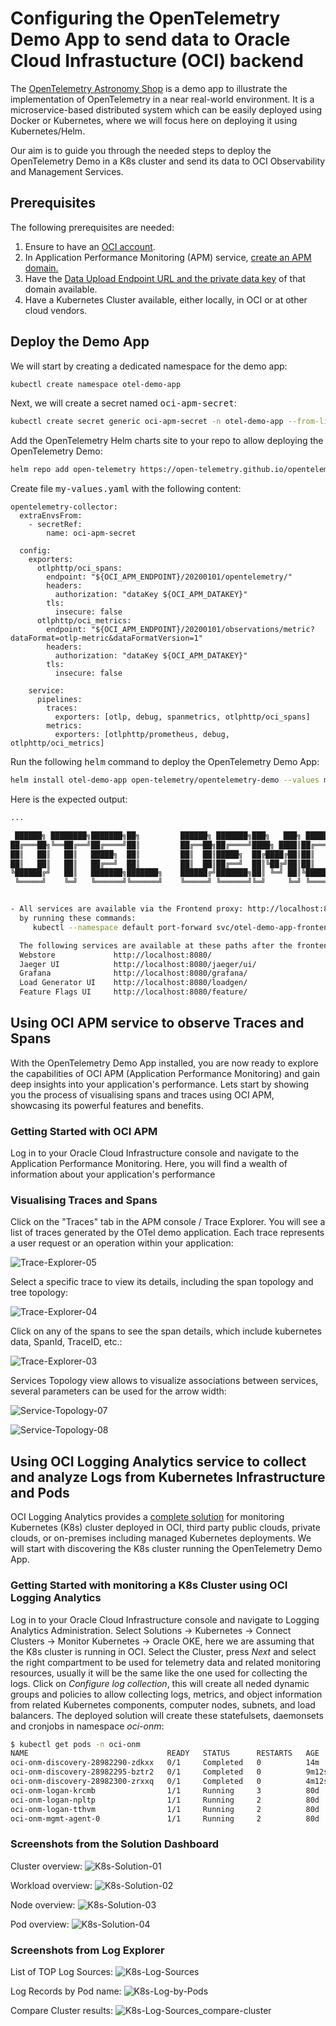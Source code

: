 # Configuring the OpenTelemetry Demo App to send data to Oracle Cloud Infrastucture (OCI) backend

The [OpenTelemetry Astronomy Shop](https://github.com/open-telemetry/opentelemetry-demo) is a demo app to illustrate the implementation of OpenTelemetry in a near real-world environment. It is a microservice-based distributed system which can be easily deployed using Docker or Kubernetes, where we will focus here on deploying it using Kubernetes/Helm.

Our aim is to guide you through the needed steps to deploy the OpenTelemetry Demo in a K8s cluster and send its data to OCI Observability and Management Services.

## Prerequisites
The following prerequisites are needed:
1. Ensure to have an [OCI account](https://signup.cloud.oracle.com).
2. In Application Performance Monitoring (APM) service, [create an APM domain.](https://docs.oracle.com/iaas/application-performance-monitoring/doc/create-apm-domain.html)
3. Have the [Data Upload Endpoint URL and the private data key](https://docs.oracle.com/en-us/iaas/application-performance-monitoring/doc/obtain-data-upload-endpoint-and-data-keys.html#GUID-912EA36F-4E58-4954-B9C2-4E9A9BADDAE9) of that domain available.
4. Have a Kubernetes Cluster available, either locally, in OCI or at other cloud vendors.

## Deploy the Demo App
We will start by creating a dedicated namespace for the demo app:
```bash
kubectl create namespace otel-demo-app
```
Next, we will create a secret named <samp>oci-apm-secret</samp>:
```bash
kubectl create secret generic oci-apm-secret -n otel-demo-app --from-literal="OCI_APM_ENDPOINT=<Data Upload Endpoint>" --from-literal="OCI_APM_DATAKEY=<Data Key>"
```
Add the OpenTelemetry Helm charts site to your repo to allow deploying the OpenTelemetry Demo:
```bash
helm repo add open-telemetry https://open-telemetry.github.io/opentelemetry-helm-charts
```
Create file <samp>my-values.yaml</samp> with the following content:
```
opentelemetry-collector:
  extraEnvsFrom:
    - secretRef:
        name: oci-apm-secret

  config:
    exporters:
      otlphttp/oci_spans:
        endpoint: "${OCI_APM_ENDPOINT}/20200101/opentelemetry/"
        headers:
          authorization: "dataKey ${OCI_APM_DATAKEY}"
        tls:
          insecure: false
      otlphttp/oci_metrics:
        endpoint: "${OCI_APM_ENDPOINT}/20200101/observations/metric?dataFormat=otlp-metric&dataFormatVersion=1"
        headers:
          authorization: "dataKey ${OCI_APM_DATAKEY}"
        tls:
          insecure: false

    service:
      pipelines:
        traces:
          exporters: [otlp, debug, spanmetrics, otlphttp/oci_spans]
        metrics:
          exporters: [otlphttp/prometheus, debug, otlphttp/oci_metrics]
```
Run the following <samp>helm</samp> command to deploy the OpenTelemetry Demo App:
```bash
helm install otel-demo-app open-telemetry/opentelemetry-demo --values my-values.yaml -n otel-demo-app
```
Here is the expected output:
```bash
...

 ██████╗ ████████╗███████╗██╗         ██████╗ ███████╗███╗   ███╗ ██████╗
██╔═══██╗╚══██╔══╝██╔════╝██║         ██╔══██╗██╔════╝████╗ ████║██╔═══██╗
██║   ██║   ██║   █████╗  ██║         ██║  ██║█████╗  ██╔████╔██║██║   ██║
██║   ██║   ██║   ██╔══╝  ██║         ██║  ██║██╔══╝  ██║╚██╔╝██║██║   ██║
╚██████╔╝   ██║   ███████╗███████╗    ██████╔╝███████╗██║ ╚═╝ ██║╚██████╔╝
 ╚═════╝    ╚═╝   ╚══════╝╚══════╝    ╚═════╝ ╚══════╝╚═╝     ╚═╝ ╚═════╝


- All services are available via the Frontend proxy: http://localhost:8080
  by running these commands:
     kubectl --namespace default port-forward svc/otel-demo-app-frontendproxy 8080:8080

  The following services are available at these paths after the frontendproxy service is exposed with port forwarding:
  Webstore             http://localhost:8080/
  Jaeger UI            http://localhost:8080/jaeger/ui/
  Grafana              http://localhost:8080/grafana/
  Load Generator UI    http://localhost:8080/loadgen/
  Feature Flags UI     http://localhost:8080/feature/    
```

## Using OCI APM service to observe Traces and Spans
With the OpenTelemetry Demo App installed, you are now ready to explore the capabilities of OCI APM (Application Performance Monitoring) and gain deep insights into your application's performance. Lets start by showing you the process of visualising spans and traces using OCI APM, showcasing its powerful features and benefits.

### Getting Started with OCI APM
Log in to your Oracle Cloud Infrastructure console and navigate to the Application Performance Monitoring. Here, you will find a wealth of information about your application's performance

### Visualising Traces and Spans
Click on the "Traces" tab in the APM console / Trace Explorer. You will see a list of traces generated by the OTel demo application. Each trace represents a user request or an operation within your application:

![Trace-Explorer-05](https://github.com/user-attachments/assets/81e98ec3-cac9-4498-9c58-4a204e361dc0)

Select a specific trace to view its details, including the span topology and tree topology:

![Trace-Explorer-04](https://github.com/user-attachments/assets/e864abb7-3db0-4491-8bde-a3a7e7141c30)

Click on any of the spans to see the span details, which include kubernetes data, SpanId, TraceID, etc.:

![Trace-Explorer-03](https://github.com/user-attachments/assets/c6244f5c-c8ba-418b-a5dd-eac696e9cea9)

Services Topology view allows to visualize associations between services, several parameters can be used for the arrow width:

![Service-Topology-07](https://github.com/user-attachments/assets/78e97dde-f569-4e18-b9e2-ebc5c95077f5)

![Service-Topology-08](https://github.com/user-attachments/assets/be3f58ec-7875-4514-a759-36e8297e2488)

## Using OCI Logging Analytics service to collect and analyze Logs from Kubernetes Infrastructure and Pods
OCI Logging Analytics provides a [complete solution](https://docs.oracle.com/en-us/iaas/logging-analytics/doc/kubernetes-solution.html) for monitoring Kubernetes (K8s) cluster deployed in OCI, third party public clouds, private clouds, or on-premises including managed Kubernetes deployments. We will start with discovering the K8s cluster running the OpenTelemetry Demo App.

### Getting Started with monitoring a K8s Cluster using OCI Logging Analytics
Log in to your Oracle Cloud Infrastructure console and navigate to Logging Analytics Administration. Select Solutions -> Kubernetes -> Connect Clusters -> Monitor Kubernetes -> Oracle OKE, here we are assuming that the K8s cluster is running in OCI. Select the Cluster, press *Next* and select the right compartment to be used for telemetry data and related monitoring resources, usually it will be the same like the one used for collecting the logs. Click on *Configure log collection*, this will create all neded dynamic groups and policies to allow collecting logs, metrics, and object information from related Kubernetes components, computer nodes, subnets, and load balancers. The deployed solution will create these statefulsets, daemonsets and cronjobs in namespace *oci-onm*:
```bash
$ kubectl get pods -n oci-onm
NAME                               READY   STATUS      RESTARTS   AGE
oci-onm-discovery-28982290-zdkxx   0/1     Completed   0          14m
oci-onm-discovery-28982295-bztr2   0/1     Completed   0          9m12s
oci-onm-discovery-28982300-zrxxq   0/1     Completed   0          4m12s
oci-onm-logan-krcmb                1/1     Running     3          80d
oci-onm-logan-npltp                1/1     Running     2          80d
oci-onm-logan-tthvm                1/1     Running     2          80d
oci-onm-mgmt-agent-0               1/1     Running     2          80d
```
### Screenshots from the Solution Dashboard
Cluster overview:
![K8s-Solution-01](https://github.com/user-attachments/assets/3d767718-60aa-4b47-b84a-93fedf5f9db4)

Workload overview:
![K8s-Solution-02](https://github.com/user-attachments/assets/e8bad199-f6c0-4155-8140-0758cdffab12)

Node overview:
![K8s-Solution-03](https://github.com/user-attachments/assets/ce809518-70e9-4d09-8cbe-0f3ff4662172)

Pod overview:
![K8s-Solution-04](https://github.com/user-attachments/assets/a0d7dbe1-9cc9-4219-886e-fa8f4691a382)

### Screenshots from Log Explorer

List of TOP Log Sources:
![K8s-Log-Sources](https://github.com/user-attachments/assets/a4637601-d932-436a-9921-2f333f0d5450)

Log Records by Pod name:
![K8s-Log-by-Pods](https://github.com/user-attachments/assets/47934bca-3084-47e7-87e6-4df986cbe42a)

Compare Cluster results:
![K8s-Log-Sources_compare-cluster](https://github.com/user-attachments/assets/27d78650-85fe-4c73-9566-08e115e3ebc4)





